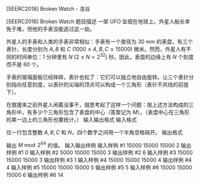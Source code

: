 



[SEERC2018] Broken Watch - 洛谷














[SEERC2018] Broken Watch
题目描述
一架 UFO 坠毁在地球上。外星人船长幸免于难，但他的手表没能逃过这一劫。

外星人的手表和人类的手表非常相似：手表有一个直径为 $\text{30 mm}$ 的表盘，有三个表针，长度分别为 $A, B$ 和 $C \ (1000 \leq A, B, C \leq 15000)$ 微米。然而，外星人有不同的时间单位：$1$ 分钟里有 $N \ (2 \leq N < 2^{32})$ 秒。因此，表盘的边缘上有 $N$ 个刻度而不是 $60$ 个。

手表的玻璃面板已经摔碎，表针也松了：它们可以独立地自由旋转。让三个表针分别指向任意刻度，以表针的尖端的顶点可以构成一个三角形（表针不共线的前提下）。

在救援来之前外星人闲着没事干，就思考起了这样一个问题：按上述方法构成的三角形中，有多少个三角形包含了表盘的中心（答案记为 $M$）。（表盘中心在三角形的某一边上的三角形也要统计。）
输入输出格式
输入格式

仅一行包含整数 $A, B, C$ 和 $N$，四个数字之间用一个半角空格隔开。
输出格式

输出 $M \bmod 2^{64}$ 的值。
输入输出样例
输入样例 #1
15000 15000 15000 2
输出样例 #1
0
输入样例 #2
5000 10000 15000 3
输出样例 #2
6
输入样例 #3
15000 15000 15000 3
输出样例 #3
1
输入样例 #4
15000 15000 15000 4
输出样例 #4
4
输入样例 #5
15000 15000 15000 5
输出样例 #5
5
输入样例 #6
15000 15000 15000 6
输出样例 #6
14







